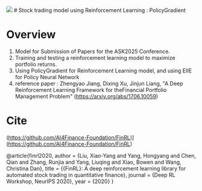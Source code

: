 <img src="https://img.shields.io/badge/python-%233776AB.svg?&style=for-the-badge&logo=python&logoColor=white" />
# Stock trading model using Reinforcement Learning : PolicyGradient

# Overview
1. Model for Submission of Papers for the ASK2025 Conference.
2. Training and testing a reinforcement learning model to maximize portfolio returns.
3. Using PolicyGradient for Reinforcement Learning model, and using EIIE for Policy Neural Network
4. reference paper : Zhengyao Jiang, Dixing Xu, Jinjun Liang, "A Deep Reinforcement Learning Framework for theFinancial Portfolio Management Problem"
   (https://arxiv.org/abs/1706.10059)

# Cite
(https://github.com/AI4Finance-Foundation/FinRL)](https://github.com/AI4Finance-Foundation/FinRL)

@article{finrl2020,
    author  = {Liu, Xiao-Yang and Yang, Hongyang and Chen, Qian and Zhang, Runjia and Yang, Liuqing and Xiao, Bowen and Wang, Christina Dan},
    title   = {{FinRL}: A deep reinforcement learning library for automated stock trading in quantitative finance},
    journal = {Deep RL Workshop, NeurIPS 2020},
    year    = {2020}
}

